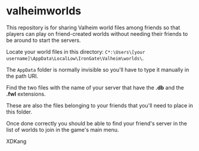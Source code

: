 # valheimworlds

This repository is for sharing Valheim world files among friends so that players can play on friend-created worlds without needing their friends to be around to start the servers.

Locate your world files in this directory: `C*:\Users\[your username]\AppData\LocalLow\IronGate\Valheim\worlds\`.

The `AppData` folder is normally invisible so you'll have to type it manually in the path URI.

Find the two files with the name of your server that have the **.db** and the **.fwl** extensions.

These are also the files belonging to your friends that you'll need to place in this folder.

Once done correctly you should be able to find your friend's server in the list of worlds to join in the game's main menu.

XDKang
